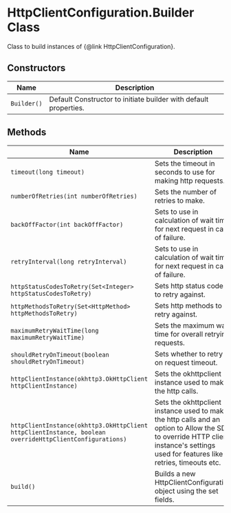 
# HttpClientConfiguration.Builder Class

Class to build instances of {@link HttpClientConfiguration}.

## Constructors

| Name | Description |
|  --- | --- |
| `Builder()` | Default Constructor to initiate builder with default properties. |

## Methods

| Name | Description | Return Type |
|  --- | --- | --- |
| `timeout(long timeout)` | Sets the timeout in seconds to use for making http requests. | `Builder` |
| `numberOfRetries(int numberOfRetries)` | Sets the number of retries to make. | `Builder` |
| `backOffFactor(int backOffFactor)` | Sets to use in calculation of wait time for next request in case of failure. | `Builder` |
| `retryInterval(long retryInterval)` | Sets to use in calculation of wait time for next request in case of failure. | `Builder` |
| `httpStatusCodesToRetry(Set<Integer> httpStatusCodesToRetry)` | Sets http status codes to retry against. | `Builder` |
| `httpMethodsToRetry(Set<HttpMethod> httpMethodsToRetry)` | Sets http methods to retry against. | `Builder` |
| `maximumRetryWaitTime(long maximumRetryWaitTime)` | Sets the maximum wait time for overall retrying requests. | `Builder` |
| `shouldRetryOnTimeout(boolean shouldRetryOnTimeout)` | Sets whether to retry on request timeout. | `Builder` |
| `httpClientInstance(okhttp3.OkHttpClient httpClientInstance)` | Sets the okhttpclient instance used to make the http calls. | `Builder` |
| `httpClientInstance(okhttp3.OkHttpClient httpClientInstance, boolean overrideHttpClientConfigurations)` | Sets the okhttpclient instance used to make the http calls and an option to Allow the SDK to override HTTP client instance's settings used for features like retries, timeouts etc. | `Builder` |
| `build()` | Builds a new HttpClientConfiguration object using the set fields. | `HttpClientConfiguration` |

